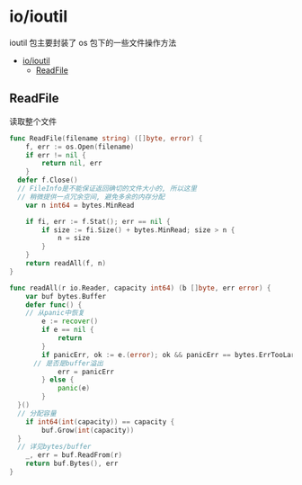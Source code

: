 # io/ioutil

ioutil 包主要封装了 os 包下的一些文件操作方法

<!-- TOC -->

- [io/ioutil](#ioioutil)
  - [ReadFile](#readfile)

<!-- /TOC -->

## ReadFile

读取整个文件

```go
func ReadFile(filename string) ([]byte, error) {
	f, err := os.Open(filename)
	if err != nil {
		return nil, err
	}
  defer f.Close()
  // FileInfo是不能保证返回确切的文件大小的, 所以这里
  // 稍微提供一点冗余空间, 避免多余的内存分配
	var n int64 = bytes.MinRead

	if fi, err := f.Stat(); err == nil {
		if size := fi.Size() + bytes.MinRead; size > n {
			n = size
		}
	}
	return readAll(f, n)
}

func readAll(r io.Reader, capacity int64) (b []byte, err error) {
	var buf bytes.Buffer
	defer func() {
    // 从panic中恢复
		e := recover()
		if e == nil {
			return
		}
		if panicErr, ok := e.(error); ok && panicErr == bytes.ErrTooLarge {
      // 是否是buffer溢出
			err = panicErr
		} else {
			panic(e)
		}
  }()
  // 分配容量
	if int64(int(capacity)) == capacity {
		buf.Grow(int(capacity))
  }
  // 详见bytes/buffer
	_, err = buf.ReadFrom(r)
	return buf.Bytes(), err
}
```
